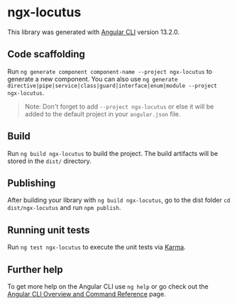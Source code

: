 # ngx-locutus

This library was generated with [Angular CLI](https://github.com/angular/angular-cli) version 13.2.0.

## Code scaffolding

Run `ng generate component component-name --project ngx-locutus` to generate a new component. You can also use `ng generate directive|pipe|service|class|guard|interface|enum|module --project ngx-locutus`.
> Note: Don't forget to add `--project ngx-locutus` or else it will be added to the default project in your `angular.json` file. 

## Build

Run `ng build ngx-locutus` to build the project. The build artifacts will be stored in the `dist/` directory.

## Publishing

After building your library with `ng build ngx-locutus`, go to the dist folder `cd dist/ngx-locutus` and run `npm publish`.

## Running unit tests

Run `ng test ngx-locutus` to execute the unit tests via [Karma](https://karma-runner.github.io).

## Further help

To get more help on the Angular CLI use `ng help` or go check out the [Angular CLI Overview and Command Reference](https://angular.io/cli) page.
